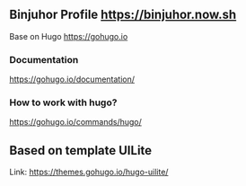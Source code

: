 ## Binjuhor Profile https://binjuhor.now.sh
Base on Hugo https://gohugo.io

### Documentation

https://gohugo.io/documentation/

### How to work with hugo?

https://gohugo.io/commands/hugo/

## Based on template UILite

Link: https://themes.gohugo.io/hugo-uilite/
